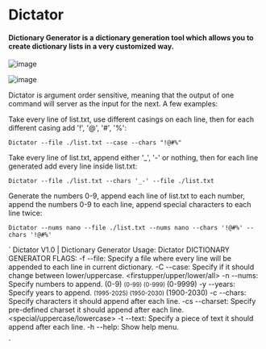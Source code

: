 # Dictator
#### Dictionary Generator is a dictionary generation tool which allows you to create dictionary lists in a very customized way.

![image](https://user-images.githubusercontent.com/70066388/109635222-6ce9f380-7b4a-11eb-94c8-c89fd2d9db78.png)

![image](https://user-images.githubusercontent.com/70066388/109636276-abcc7900-7b4b-11eb-90a2-983c8c92fe26.png)


Dictator is argument order sensitive, meaning that the output of one command will server as the input for the next. 
A few examples:

Take every line of list.txt, use different casings on each line, then for each different casing add '!', '@', '#', '%':

`Dictator --file ./list.txt --case --chars "!@#%"`



Take every line of list.txt, append either '_', '-' or nothing, then for each line generated add every line inside list.txt:

`Dictator --file ./list.txt --chars '_-' --file ./list.txt`


Generate the numbers 0-9, append each line of list.txt to each number, append the numbers 0-9 to each line, append special characters to each line twice:

`Dictator --nums nano --file ./list.txt --nums nano --chars '!@#%' --chars '!@#%'`


`
Dictator V1.0 | Dictionary Generator
Usage: Dictator <arguments>
DICTIONARY GENERATOR FLAGS:
  -f  --file: Specify a file where every line will be appended to each line in current dictionary.
  -C  --case: Specify if it should change between lower/uppercase. <firstupper/upper/lower/all>
  -n  --nums: Specify numbers to append. <nano>(0-9) <small>(0-99) <medium>(0-999) <big>(0-9999)
  -y  --years: Specify years to append. <small>(1995-2025) <medium>(1950-2030) <big>(1900-2030)
  -c  --chars: Specify characters it should append after each line. <chars>
  -cs  --charset: Specify pre-defined charset it should append after each line. <special/uppercase/lowercase>
  -t  --text: Specify a piece of text it should append after each line.
  -h  --help: Show help menu.


`


